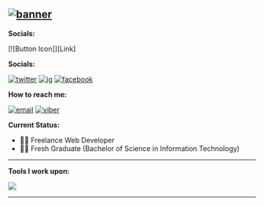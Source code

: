 ## [![banner](https://github.com/mrklouie/mrklouie/assets/99398459/23a4ed02-f8a3-4505-b55f-b994f1181fed)](https://www.mrklouie.tech)


**Socials:**

[![Button Icon]][Link]

**Socials:**

[![twitter](https://github.com/mrklouie/mrklouie/assets/99398459/6cd0c9bf-a544-494e-8f5f-89d5dfb5df27)](https://twitter.com/mrklouieeee) [![ig](https://github.com/mrklouie/mrklouie/assets/99398459/9b785835-f3ac-4941-b9c7-bbf99e27a7a9)](https://www.instagram.com/markllouie/) [![facebook](https://github.com/mrklouie/mrklouie/assets/99398459/733f0ebd-5450-4fa7-889b-721c1a2f8190)](https://www.facebook.com/mrklouieee)

**How to reach me:**

[![email](https://github.com/mrklouie/mrklouie/assets/99398459/606db66a-3d62-4577-9a3e-6b8a6cc7edf3)](mailto:dullavin.marklouie.d@gmail.com) [![viber](https://github.com/mrklouie/mrklouie/assets/99398459/a0584d0c-5a18-4889-9471-3ed2fd1729b0) ](tel:09376005194)

**Current Status:**

- 🧑‍💻 Freelance Web Developer
- 🧑‍🎓 Fresh Graduate (Bachelor of Science in Information Technology)

---

**Tools I work upon:**

<img src="https://skillicons.dev/icons?i=html,css,js,sass,react,nodejs,expressjs,mongodb,aws,vercel,git,github,vscode,figma,xd,linux" />

---
